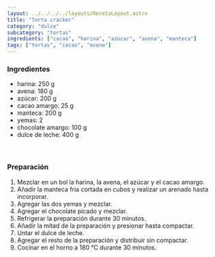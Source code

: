 ```yaml
---
layout: ../../../../layouts/RecetaLayout.astro
title: "Torta cracker"
category: "dulce"
subcategory: "tortas"
ingredients: ["cacao", "harina", "azúcar", "avena", "manteca"]
tags: ["tortas", "cacao", "avena"]
---
```


<!-- Torta cracker -->

### Ingredientes

- harina: 250 g
- avena: 180 g
- azúcar: 200 g
- cacao amargo: 25 g
- manteca: 200 g
- yemas: 2
- chocolate amargo: 100 g
- dulce de leche: 400 g
  <br><br><br>

### Preparación

1. Mezclar en un bol la harina, la avena, el azúcar y el cacao amargo.
2. Añadir la manteca fría cortada en cubos y realizar un arenado hasta incorporar.
3. Agregar las dos yemas y mezclar.
4. Agregar el chocolate picado y mezclar.
5. Refrigerar la preparación durante 30 minutos.
6. Añadir la mitad de la preparación y presionar hasta compactar.
7. Untar el dulce de leche.
8. Agregar el resto de la preparación y distribuir sin compactar.
9. Cocinar en el horno a 180 °C durante 30 minutos.
